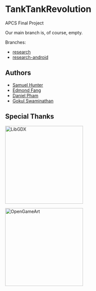 # TankTankRevolution

APCS Final Project

Our main branch is, of course, empty.

Branches:
* [research](https://github.com/The-Church-of-Daniel-Pham/TankTankRevolution/tree/research)
* [research-android](https://github.com/The-Church-of-Daniel-Pham/TankTankRevolution/tree/research-android)

## Authors

* [Samuel Hunter](https://github.com/SamuelHunter)
* [Edmond Fang](https://github.com/seikurou)
* [Daniel Pham](https://github.com/danielpham172)
* [Gokul Swaminathan](https://github.com/JavaCafe01)

## Special Thanks

<a href='https://libgdx.badlogicgames.com/'><img width="250" alt='LibGDX' src='http://www.badlogicgames.com/forum/styles/libgdx/imageset/logo.png'/></a>

<a href='https://opengameart.org/'><img width="250" alt='OpenGameArt' src='https://orig00.deviantart.net/34e5/f/2010/149/b/c/opengameart_banner_300x100_by_qubodup.png'/></a>
